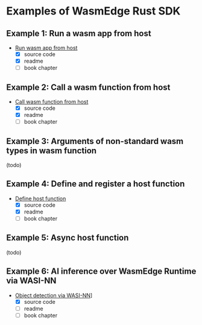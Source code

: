 # Examples of WasmEdge Rust SDK

## Example 1: Run a wasm app from host

- [Run wasm app from host](run-wasm-app-from-host/)
  - [x] source code
  - [x] readme
  - [ ] book chapter

## Example 2: Call a wasm function from host

- [Call wasm function from host](call-func-from-host/README.md)
  - [x] source code
  - [x] readme
  - [ ] book chapter

## Example 3: Arguments of non-standard wasm types in wasm function

(todo)

## Example 4: Define and register a host function

- [Define host function](define-host-func/README.md)
  - [x] source code
  - [x] readme
  - [ ] book chapter

## Example 5: Async host function

(todo)

## Example 6: AI inference over WasmEdge Runtime via WASI-NN

- [Object detection via WASI-NN](object-detection-via-wasinn/README.md)]
  - [x] source code
  - [ ] readme
  - [ ] book chapter

